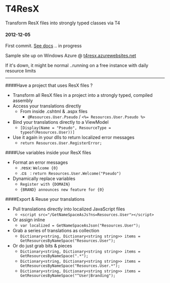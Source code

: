 T4ResX
======
Transform ResX files into strongly typed classes via T4

#### 2012-12-05
First commit. [See docs](https://github.com/itechnology/T4ResX/wiki) .. in progress

Sample site up on Windows Azure @ [t4resx.azurewebsites.net](http://t4resx.azurewebsites.net/)

If it's down, it might be normal ..running on a free instance with daily resource limits

---

####Have a project that uses ResX files ?

- Transform all ResX files in a project into a strongly typed, compiled assembly
- Access your translations directly
   - From inside .cshtml & .aspx files
     - ``@Resources.User.Pseudo`` / ``<%= Resources.User.Pseudo %>``
- Bind your translations directly to a ViewModel
  - ``[Display(Name = "Pseudo", ResourceType = typeof(Resources.User))]``
- Use it again in your dlls to return localized error messages
  - ``return Resources.User.RegisterError;``

####Use variables inside your ResX files
- Format an error messages
  - .resx: ``Welcome {0}``
  - .cs &nbsp; : ``return Resources.User.Welcome("Pseudo")``
- Dynamically replace variables
  - ``Register with {DOMAIN}``
  - ``{BRAND} announces new feature for {0}``

####Export & Reuse your translations
- Pull translations directly into localized JavaScript files
  - ``<script src="/GetNameSpaceAsJs?ns=Resources.User"></script>``
- Or assign inline
  - ``var localized = GetNameSpaceAsJson("Resources.User");``
- Grab a series of translations as collection
  - ``Dictionary<string, Dictionary<string string>> items = GetResourcesByNameSpace("Resources.User");``
- Or do just grab bits & pieces
  - ``Dictionary<string, Dictionary<string string>> items = GetResourcesByNameSpace(".*");``
  - ``Dictionary<string, Dictionary<string string>> items = GetResourcesByNameSpace("Resources.User.*");``
  - ``Dictionary<string, Dictionary<string string>> items = GetResourcesByNameSpace("^User|Branding");``
